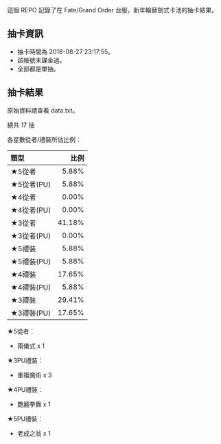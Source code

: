 這個 REPO 記錄了在 Fate/Grand Order 台服，新年輪替劍式卡池的抽卡結果。

抽卡資訊
-------

* 抽卡時間為 2018-08-27 23:17:55。
* 該帳號未課金過。
* 全部都是單抽。

抽卡結果
-------

原始資料請查看 data.txt。

總共 17 抽

各星數從者/禮裝所佔比例︰

| 類型        |   比例 |
| :---------- | -----: |
| ★5從者     |  5.88% |
| ★5從者(PU) |  5.88% |
| ★4從者     |  0.00% |
| ★4從者(PU) |  0.00% |
| ★3從者     | 41.18% |
| ★3從者(PU) |  0.00% |
| ★5禮裝     |  5.88% |
| ★5禮裝(PU) |  5.88% |
| ★4禮裝     | 17.65% |
| ★4禮裝(PU) |  5.88% |
| ★3禮裝     | 29.41% |
| ★3禮裝(PU) | 17.65% |

★5從者︰

* 兩儀式 x 1

★3PU禮裝︰

* 重複魔術 x 3

★4PU禮裝︰

* 艷麗拳舞 x 1

★5PU禮裝︰

* 老成之翁 x 1

